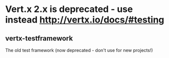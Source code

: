 # Vert.x 2.x is **deprecated** - use instead http://vertx.io/docs/#testing

## vertx-testframework

The old test framework (now deprecated - don't use for new projects!)
